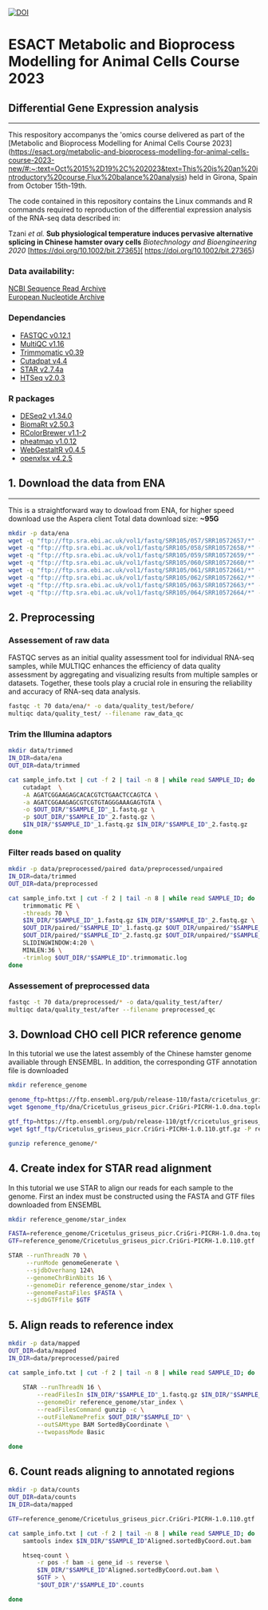[![DOI](https://zenodo.org/badge/225317346.svg)](https://zenodo.org/badge/latestdoi/225317346)

# ESACT Metabolic and Bioprocess Modelling for Animal Cells Course 2023

## Differential Gene Expression analysis

---
This respository accompanys the 'omics course delivered as part of the [Metabolic and Bioprocess Modelling for Animal Cells Course 2023] (https://esact.org/metabolic-and-bioprocess-modelling-for-animal-cells-course-2023-new/#:~:text=Oct%2015%2D19%2C%202023&text=This%20is%20an%20introductory%20course,Flux%20balance%20analysis) held in Girona, Spain from October 15th-19th.

The code contained in this repository contains the Linux commands and R commands required to reproduction of the differential expression analysis of the RNA-seq data described in: 

Tzani *et al.* **Sub physiological temperature induces pervasive alternative splicing in Chinese hamster ovary cells**
*Biotechnology and Bioengineering 2020* [https://doi.org/10.1002/bit.27365]( https://doi.org/10.1002/bit.27365)

### Data availability:
[NCBI Sequence Read Archive](https://www.ncbi.nlm.nih.gov/bioproject/PRJNA593052/)  
[European Nucleotide Archive](https://www.ebi.ac.uk/ena/browser/view/PRJNA593052)

### Dependancies

- [FASTQC v0.12.1](https://www.bioinformatics.babraham.ac.uk/projects/fastqc/)
- [MultiQC v1.16](https://multiqc.info)
- [Trimmomatic v0.39](http://www.usadellab.org/cms/?page=trimmomatic)
- [Cutadpat v4.4](https://cutadapt.readthedocs.io/en/stable/)
- [STAR v2.7.4a](https://github.com/alexdobin/STAR)
- [HTSeq v2.0.3](https://htseq.readthedocs.io)

### R packages 

- [DESeq2 v1.34.0](https://bioconductor.org/packages/release/bioc/html/DESeq2.html)
- [BiomaRt v2.50.3](https://bioconductor.org/packages/release/bioc/html/biomaRt.html)
- [RColorBrewer v1.1-2](https://cran.r-project.org/web/packages/RColorBrewer/index.html)
- [pheatmap v1.0.12](https://cran.r-project.org/web/packages/pheatmap/index.html)
- [WebGestaltR v0.4.5](https://cran.r-project.org/web/packages/WebGestaltR/index.html)
- [openxlsx v4.2.5](https://cran.r-project.org/web/packages/openxlsx/index.html)

## 1.  Download the data from ENA

---

This is a straightforward way to dowload from ENA, for higher speed download use the Aspera client
Total data download size: **~95G**

```bash
mkdir -p data/ena
wget -q "ftp://ftp.sra.ebi.ac.uk/vol1/fastq/SRR105/057/SRR10572657/*" -P data/ena 
wget -q "ftp://ftp.sra.ebi.ac.uk/vol1/fastq/SRR105/058/SRR10572658/*" -P data/ena
wget -q "ftp://ftp.sra.ebi.ac.uk/vol1/fastq/SRR105/059/SRR10572659/*" -P data/ena 
wget -q "ftp://ftp.sra.ebi.ac.uk/vol1/fastq/SRR105/060/SRR10572660/*" -P data/ena 
wget -q "ftp://ftp.sra.ebi.ac.uk/vol1/fastq/SRR105/061/SRR10572661/*" -P data/ena 
wget -q "ftp://ftp.sra.ebi.ac.uk/vol1/fastq/SRR105/062/SRR10572662/*" -P data/ena 
wget -q "ftp://ftp.sra.ebi.ac.uk/vol1/fastq/SRR105/063/SRR10572663/*" -P data/ena 
wget -q "ftp://ftp.sra.ebi.ac.uk/vol1/fastq/SRR105/064/SRR10572664/*" -P data/ena
```

## 2. Preprocessing

### Assessement of raw data
FASTQC serves as an initial quality assessment tool for individual RNA-seq samples, while MULTIQC enhances the efficiency of data quality assessment by aggregating and visualizing results from multiple samples or datasets. Together, these tools play a crucial role in ensuring the reliability and accuracy of RNA-seq data analysis.


```bash
fastqc -t 70 data/ena/* -o data/quality_test/before/
multiqc data/quality_test/ --filename raw_data_qc
```

### Trim the Illumina adaptors

```bash
mkdir data/trimmed
IN_DIR=data/ena
OUT_DIR=data/trimmed

cat sample_info.txt | cut -f 2 | tail -n 8 | while read SAMPLE_ID; do
    cutadapt  \
    -A AGATCGGAAGAGCACACGTCTGAACTCCAGTCA \
    -a AGATCGGAAGAGCGTCGTGTAGGGAAAGAGTGTA \
    -o $OUT_DIR/"$SAMPLE_ID"_1.fastq.gz \
    -p $OUT_DIR/"$SAMPLE_ID"_2.fastq.gz \
    $IN_DIR/"$SAMPLE_ID"_1.fastq.gz $IN_DIR/"$SAMPLE_ID"_2.fastq.gz
done
```

### Filter reads based on quality

```bash
mkdir -p data/preprocessed/paired data/preprocessed/unpaired
IN_DIR=data/trimmed
OUT_DIR=data/preprocessed

cat sample_info.txt | cut -f 2 | tail -n 8 | while read SAMPLE_ID; do
    trimmomatic PE \
    -threads 70 \
    $IN_DIR/"$SAMPLE_ID"_1.fastq.gz $IN_DIR/"$SAMPLE_ID"_2.fastq.gz \
    $OUT_DIR/paired/"$SAMPLE_ID"_1.fastq.gz $OUT_DIR/unpaired/"$SAMPLE_ID"_1.fastq.gz \
    $OUT_DIR/paired/"$SAMPLE_ID"_2.fastq.gz $OUT_DIR/unpaired/"$SAMPLE_ID"_2.fastq.gz \
    SLIDINGWINDOW:4:20 \
    MINLEN:36 \
    -trimlog $OUT_DIR/"$SAMPLE_ID".trimmomatic.log
done
```

### Assessement of preprocessed data

```bash
fastqc -t 70 data/preprocessed/* -o data/quality_test/after/
multiqc data/quality_test/after --filename preprocessed_qc
```

## 3. Download CHO cell PICR reference genome

In this tutorial we use the latest assembly of the Chinese hamster genome availiable through ENSEMBL. In addition, the corresponding GTF annotation file is downloaded

```bash
mkdir reference_genome

genome_ftp=https://ftp.ensembl.org/pub/release-110/fasta/cricetulus_griseus_picr/
wget $genome_ftp/dna/Cricetulus_griseus_picr.CriGri-PICRH-1.0.dna.toplevel.fa.gz -P reference_genome

gtf_ftp=https://ftp.ensembl.org/pub/release-110/gtf/cricetulus_griseus_picr
wget $gtf_ftp/Cricetulus_griseus_picr.CriGri-PICRH-1.0.110.gtf.gz -P reference_genome

gunzip reference_genome/*
```


## 4. Create index for STAR read alignment

In this tutorial we use STAR to align our reads for each sample to the genome. First an index must be constructed using the FASTA and GTF files downloaded from ENSEMBL

```bash
mkdir reference_genome/star_index

FASTA=reference_genome/Cricetulus_griseus_picr.CriGri-PICRH-1.0.dna.toplevel.fa
GTF=reference_genome/Cricetulus_griseus_picr.CriGri-PICRH-1.0.110.gtf

STAR --runThreadN 70 \
     --runMode genomeGenerate \
     --sjdbOverhang 124\
     --genomeChrBinNbits 16 \
     --genomeDir reference_genome/star_index \
     --genomeFastaFiles $FASTA \
     --sjdbGTFfile $GTF
```

## 5. Align reads to reference index

```bash
mkdir -p data/mapped
OUT_DIR=data/mapped
IN_DIR=data/preprocessed/paired

cat sample_info.txt | cut -f 2 | tail -n 8 | while read SAMPLE_ID; do
    
    STAR --runThreadN 16 \
        --readFilesIn $IN_DIR/"$SAMPLE_ID"_1.fastq.gz $IN_DIR/"$SAMPLE_ID"_2.fastq.gz \
        --genomeDir reference_genome/star_index \
        --readFilesCommand gunzip -c \
        --outFileNamePrefix $OUT_DIR/"$SAMPLE_ID" \
        --outSAMtype BAM SortedByCoordinate \
        --twopassMode Basic

done
```

## 6. Count reads aligning to annotated regions

```bash
mkdir -p data/counts
OUT_DIR=data/counts
IN_DIR=data/mapped

GTF=reference_genome/Cricetulus_griseus_picr.CriGri-PICRH-1.0.110.gtf

cat sample_info.txt | cut -f 2 | tail -n 8 | while read SAMPLE_ID; do
    samtools index $IN_DIR/"$SAMPLE_ID"Aligned.sortedByCoord.out.bam

    htseq-count \
        -r pos -f bam -i gene_id -s reverse \
        $IN_DIR/"$SAMPLE_ID"Aligned.sortedByCoord.out.bam \
        $GTF > \
        "$OUT_DIR"/"$SAMPLE_ID".counts

done
```
